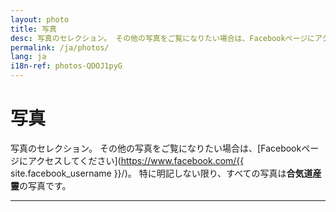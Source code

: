 ```yaml
---
layout: photo
title: 写真
desc: 写真のセレクション。 その他の写真をご覧になりたい場合は、Facebookページにアクセスしてください。 特に明記しない限り、すべての写真は合気道産靈の写真です。
permalink: /ja/photos/
lang: ja
i18n-ref: photos-QDOJ1pyG
---
```


# 写真

写真のセレクション。 その他の写真をご覧になりたい場合は、[Facebookページにアクセスしてください](https://www.facebook.com/{{ site.facebook_username }}/)。 特に明記しない限り、すべての写真は<b>合気道産靈</b>の写真です。

<hr>
